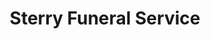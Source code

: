 ---
title: "Sterry Funeral Service"
url: /folkestone/sterry-funeral-service/
shop: funeral directors
---